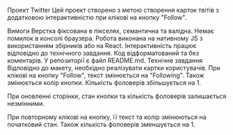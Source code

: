 Проект Twitter
Цей проект створено з метою створення карток твітів з додатковою інтерактивністю при клікові на кнопку "Follow".

Вимоги
Верстка фіксована в пікселях, семантична та валідна.
Немає помилок в консолі браузера.
Робота виконана на нативному JS з використанням збірників або на React.
Інтерактивність працює відповідно до технічного завдання.
Код відформатований та без коментарів.
У репозиторії є файл README.md.
Технічне завдання
Відповідно до макету, необхідно реалізувати картки користувачів. При клікові на кнопку "Follow", текст змінюється на "Following". Також змінюється колір кнопки. Кількість фоловерів збільшується на 1.

При оновленні сторінки, стан кнопки та кількість фоловерів залишається незмінними.

При повторному клікові на кнопку, її текст та колір змінюються на початковий стан. Також кількість фоловерів зменшується на 1.